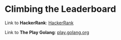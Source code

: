 # Climbing the Leaderboard

Link to **HackerRank**: [HackerRank](https://www.hackerrank.com/challenges/climbing-the-leaderboard/problem)

Link to **The Play Golang**: [play.golang.org](https://play.golang.org/p/IntOVkH55xQ)